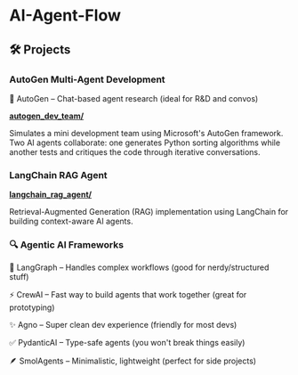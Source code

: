 # AI-Agent-Flow

## 🛠️ Projects

### AutoGen Multi-Agent Development

💬 AutoGen – Chat-based agent research (ideal for R&D and convos)

**[autogen\_dev_team/](./src/autogen_dev_team/)**

Simulates a mini development team using Microsoft's AutoGen framework. Two AI agents collaborate: one generates Python sorting algorithms while another tests and critiques the code through iterative conversations.

### LangChain RAG Agent
**[langchain\_rag_agent/](./src/langchain_rag_agent/)**

Retrieval-Augmented Generation (RAG) implementation using LangChain for building context-aware AI agents.

### 🔍 Agentic AI Frameworks

🔁 LangGraph – Handles complex workflows (good for nerdy/structured stuff)

⚡ CrewAI – Fast way to build agents that work together (great for prototyping)

✨ Agno – Super clean dev experience (friendly for most devs)

✅ PydanticAI – Type-safe agents (you won't break things easily)

🪶 SmolAgents – Minimalistic, lightweight (perfect for side projects)

<br>
